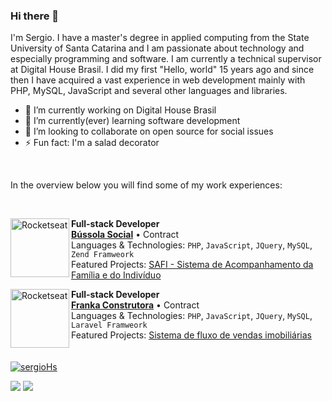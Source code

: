 ### Hi there 👋

I'm Sergio. I have a master's degree in applied computing from the State University of Santa Catarina and I am passionate about technology and especially programming and software. I am currently a technical supervisor at Digital House Brasil. I did my first "Hello, world" 15 years ago and since then I have acquired a vast experience in web development mainly with PHP, MySQL, JavaScript and several other languages and libraries.

- 🔭 I’m currently working on Digital House Brasil
- 🌱 I’m currently(ever) learning software development 
- 👯 I’m looking to collaborate on open source for social issues 
- ⚡ Fun fact: I'm a salad decorator
<br/>

In the overview below you will find some of my work experiences:

<br/>

[<img align="left" height="94px" width="94px" alt="Rocketseat" src="https://blog.bussolasocial.com.br/wp-content/uploads/2019/07/logo-bussola.png"/>](https://www.bussolasocial.com.br/)

**Full-stack Developer** \
[**Bússola Social**](https://www.bussolasocial.com.br/) • Contract \
Languages & Technologies: `PHP`, `JavaScript`, `JQuery`, `MySQL`, `Zend Framweork`\
Featured Projects: [SAFI - Sistema de Acompanhamento da Família e do Indivíduo
](http://wiidoo.com.br/solucoes/software-assistencia-social)
<br/>

[<img align="left" height="94px" width="94px" alt="Rocketseat" src="https://encrypted-tbn1.gstatic.com/images?q=tbn:ANd9GcQ4pcLmQqTBv-ZT1pbf4-9jf-RxPm9ZdmEdTz_AbnVgMTVJDdtN"/>](https://www.bussolasocial.com.br/)

**Full-stack Developer** \
[**Franka Construtora**](https://frankaempreendimentos.com.br/) • Contract \
Languages & Technologies: `PHP`, `JavaScript`, `JQuery`, `MySQL`, `Laravel Framweork`\
Featured Projects: [Sistema de fluxo de vendas imobiliárias
](https://frankaempreendimentos.com.br/)
<br/>
<br/>
<br/>
[![sergioHs](https://github-readme-stats.vercel.app/api/top-langs/?username=sergioHs&hide=html&layout=compact&theme=dark)](https://github.com/anuraghazra/github-readme-stats)

<p>
  <a href="mailto:sergiohsilva3@gmail.com" alt="Gmail">
  <img src="https://img.shields.io/badge/-Gmail-FF0000?style=flat-square&labelColor=FF0000&logo=gmail&logoColor=white&link=sergiohsilva3@gmail.com" /></a>

  <a href="https://www.linkedin.com/in/sergio-henrique-silva/" alt="Linkedin">
  <img src="https://img.shields.io/badge/-Linkedin-0e76a8?style=flat-square&logo=Linkedin&logoColor=white&link=https://www.linkedin.com/in/sergio-henrique-silva/" /></a>
</p>  
